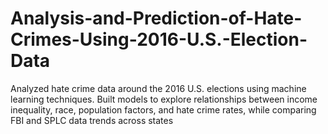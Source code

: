 # Analysis-and-Prediction-of-Hate-Crimes-Using-2016-U.S.-Election-Data
Analyzed hate crime data around the 2016 U.S. elections using machine learning techniques. Built models to explore relationships between income inequality, race, population factors, and hate crime rates, while comparing FBI and SPLC data trends across states
